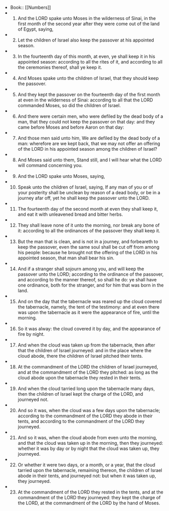 - Book:: [[Numbers]]
- 1. And the LORD spake unto Moses in the wilderness of Sinai, in the first month of the second year after they were come out of the land of Egypt, saying,
- 2. Let the children of Israel also keep the passover at his appointed season.
- 3. In the fourteenth day of this month, at even, ye shall keep it in his appointed season: according to all the rites of it, and according to all the ceremonies thereof, shall ye keep it.
- 4. And Moses spake unto the children of Israel, that they should keep the passover.
- 5. And they kept the passover on the fourteenth day of the first month at even in the wilderness of Sinai: according to all that the LORD commanded Moses, so did the children of Israel.
- 6. And there were certain men, who were defiled by the dead body of a man, that they could not keep the passover on that day: and they came before Moses and before Aaron on that day:
- 7. And those men said unto him, We are defiled by the dead body of a man: wherefore are we kept back, that we may not offer an offering of the LORD in his appointed season among the children of Israel?
- 8. And Moses said unto them, Stand still, and I will hear what the LORD will command concerning you.
- 9. And the LORD spake unto Moses, saying,
- 10. Speak unto the children of Israel, saying, If any man of you or of your posterity shall be unclean by reason of a dead body, or be in a journey afar off, yet he shall keep the passover unto the LORD.
- 11. The fourteenth day of the second month at even they shall keep it, and eat it with unleavened bread and bitter herbs.
- 12. They shall leave none of it unto the morning, nor break any bone of it: according to all the ordinances of the passover they shall keep it.
- 13. But the man that is clean, and is not in a journey, and forbeareth to keep the passover, even the same soul shall be cut off from among his people: because he brought not the offering of the LORD in his appointed season, that man shall bear his sin.
- 14. And if a stranger shall sojourn among you, and will keep the passover unto the LORD; according to the ordinance of the passover, and according to the manner thereof, so shall he do: ye shall have one ordinance, both for the stranger, and for him that was born in the land.
- 15. And on the day that the tabernacle was reared up the cloud covered the tabernacle, namely, the tent of the testimony: and at even there was upon the tabernacle as it were the appearance of fire, until the morning.
- 16. So it was alway: the cloud covered it by day, and the appearance of fire by night.
- 17. And when the cloud was taken up from the tabernacle, then after that the children of Israel journeyed: and in the place where the cloud abode, there the children of Israel pitched their tents.
- 18. At the commandment of the LORD the children of Israel journeyed, and at the commandment of the LORD they pitched: as long as the cloud abode upon the tabernacle they rested in their tents.
- 19. And when the cloud tarried long upon the tabernacle many days, then the children of Israel kept the charge of the LORD, and journeyed not.
- 20. And so it was, when the cloud was a few days upon the tabernacle; according to the commandment of the LORD they abode in their tents, and according to the commandment of the LORD they journeyed.
- 21. And so it was, when the cloud abode from even unto the morning, and that the cloud was taken up in the morning, then they journeyed: whether it was by day or by night that the cloud was taken up, they journeyed.
- 22. Or whether it were two days, or a month, or a year, that the cloud tarried upon the tabernacle, remaining thereon, the children of Israel abode in their tents, and journeyed not: but when it was taken up, they journeyed.
- 23. At the commandment of the LORD they rested in the tents, and at the commandment of the LORD they journeyed: they kept the charge of the LORD, at the commandment of the LORD by the hand of Moses.
